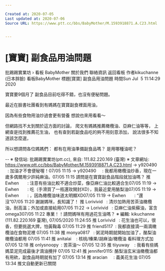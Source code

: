 ```yaml
---

Created at: 2020-07-05
Last updated at: 2020-07-06
Source URL: https://www.ptt.cc/bbs/BabyMother/M.1593918871.A.C23.html


---
```


# [寶寶] 副食品用油問題


批踢踢實業坊 › 看板 BabyMother 關於我們 聯絡資訊 
返回看板
作者kikuchanne (日本胖臉)
看板BabyMother
標題\[寶寶\] 副食品用油問題
時間Sun Jul  5 11:14:29 2020

寶寶要9個月了
副食品目前吃得不錯，也沒有便秘問題。

最近在臉書社團看到有媽媽在寶寶副食裡面用油，

因為有些食物用油炒過會更有營養
想說也來用看看～

但網路找不太到關於這方面的討論，
爬文有媽媽推薦橄欖油、亞麻仁油等等，
上網查是找到推薦花生油，
也有查到若副食品吃的夠不用刻意添加，
說法很多不知道該怎麼選，

所以想請問各位媽媽們：
都有在用油準備副食品嗎？
是用哪種油呢？

\--
※ 發信站: 批踢踢實業坊(ptt.cc), 來自: 111.82.220.169 (臺灣)
※ 文章網址: https://www.ptt.cc/bbs/BabyMother/M.1593918871.A.C23.html
→ y920490     : 加油才不會便秘喔！07/05 11:15
→ y920490     : 我都用橄欖油炒香，現在一歲多偶爾用少許純麻油。07/05 11:15
請問是在寶寶副食品階段就加油嗎？
推 Ewhen       : 注意有些油比較不適合炒菜，像亞麻仁油比較適合生07/05 11:19
→ Ewhen       : 吃（手滑買了一瓶還玫開封XD），我最近愛用酪梨油07/05 11:19
→ Ewhen       : ，因為橄欖油味道太明顯XD07/05 11:19
→ Ewhen       : “還沒”07/05 11:20
謝謝媽咪，長知識了！
推 Lorivivid   : 清炒加熱用苦茶油橄欖油，耐高溫；外加或直接給用07/05 11:22
→ Lorivivid   : 亞麻仁油紫蘇油，富含omega307/05 11:22
專業！！請問媽咪有用過花生油嗎？
※ 編輯: kikuchanne (111.82.220.169 臺灣), 07/05/2020 11:24:55
推 Lorivivid   : 花生油也可以，很香，但要挑選大牌，怕黃鞠毒 07/05 11:29
推 friend5117  : 我都直接滴一兩滴橄欖油在食物泥裡 07/05 11:38
推 monya0817   : 粥泥時期就開始加油了，酪梨油橄欖油都用 07/05 11:41
推 anitalai    : 核桃/榛果/胡麻油/橄欖油 看料理方式加 07/05 12:18
推 onlysnoopy  : 苦茶油～ 07/05 12:35
推 tiiyuway    : 我看有些媽媽菜泥完成最後才滴油攪拌 07/05 12:41
推 jennifer0115: 酪梨油玄米油橄欖油都有用欸，副食品時期就有加了 07/05 13:14
推 aracian     : 義美花生油 07/05 13:34
推文自動更新已關閉

